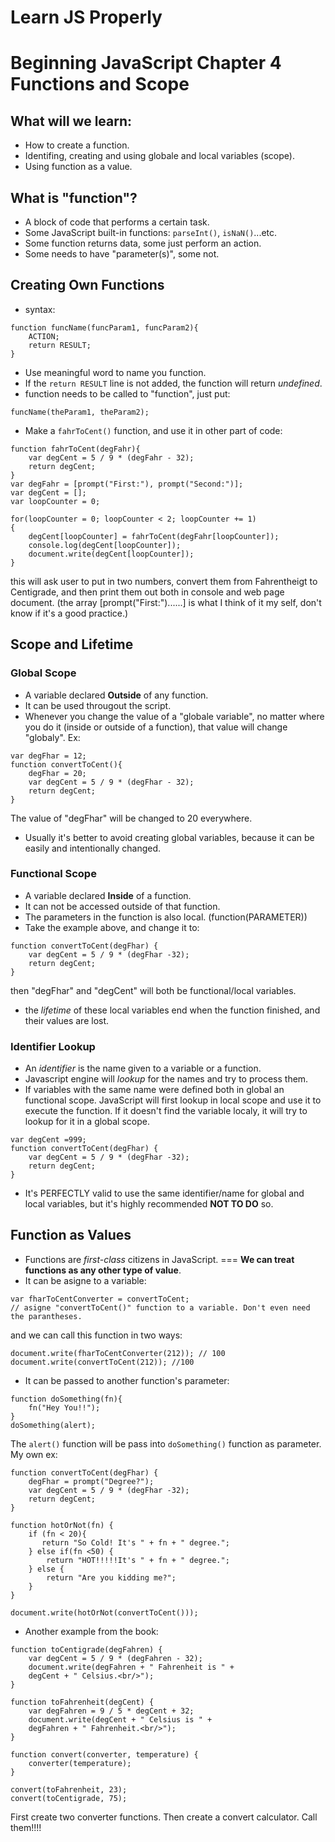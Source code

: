 Learn JS Properly
===

# Beginning JavaScript Chapter 4 Functions and Scope
## What will we learn:
- How to create a function.
- Identifing, creating and using globale and local variables (scope).
- Using function as a value.

## What is "function"?
- A block of code that performs a certain task.
- Some JavaScript built-in functions: `parseInt()`, `isNaN()`...etc.
- Some function returns data, some just perform an action.
- Some needs to have "parameter(s)", some not.

## Creating Own Functions
- syntax:
```
function funcName(funcParam1, funcParam2){
    ACTION;
    return RESULT;
}
```
- Use meaningful word to name you function.
- If the `return RESULT` line is not added, the function will return *undefined*.
- function needs to be called to "function", just put:
```
funcName(theParam1, theParam2);
```
- Make a `fahrToCent()` function, and use it in other part of code:  

```
function fahrToCent(degFahr){
    var degCent = 5 / 9 * (degFahr - 32);
    return degCent;
}
var degFahr = [prompt("First:"), prompt("Second:")];
var degCent = [];
var loopCounter = 0;

for(loopCounter = 0; loopCounter < 2; loopCounter += 1)
{
    degCent[loopCounter] = fahrToCent(degFahr[loopCounter]);
    console.log(degCent[loopCounter]);
    document.write(degCent[loopCounter]);
}
```
this will ask user to put in two numbers, convert them from Fahrentheigt to Centigrade, and then print them out both in console and web page document.
(the array [prompt("First:")......] is what I think of it my self, don't know if it's a good practice.)

## Scope and Lifetime
### Global Scope
- A variable declared **Outside** of any function.
- It can be used througout the script.
- Whenever you change the value of a "globale variable", no matter where you do it (inside or outside of a function), that value will change "globaly". Ex:
```
var degFhar = 12;
function convertToCent(){
    degFhar = 20;
    var degCent = 5 / 9 * (degFhar - 32);
    return degCent;
}
```
The value of "degFhar" will be changed to 20 everywhere.
- Usually it's better to avoid creating global variables, because it can be easily and intentionally changed.

### Functional Scope
- A variable declared **Inside** of a function.
- It can not be accessed outside of that function.
- The parameters in the function is also local. (function(PARAMETER))
- Take the example above, and change it to:
```
function convertToCent(degFhar) {
    var degCent = 5 / 9 * (degFhar -32);
    return degCent;
}
```
then "degFhar" and "degCent" will both be functional/local variables.
- the *lifetime* of these local variables end when the function finished, and their values are lost.

### Identifier Lookup
- An *identifier* is the name given to a variable or a function.
- Javascript engine will *lookup* for the names and try to process them.
- If variables with the same name were defined both in global an functional scope. JavaScript will first lookup in local scope and use it to execute the function. If it doesn't find the variable localy, it will try to lookup for it in a global scope.
```
var degCent =999;
function convertToCent(degFhar) {
    var degCent = 5 / 9 * (degFhar -32);
    return degCent;
}
```
- It's PERFECTLY valid to use the same identifier/name for global and local variables, but it's highly recommended **NOT TO DO** so.

## Function as Values
- Functions are *first-class* citizens in JavaScript. === **We can treat functions as any other type of value**.
- It can be asigne to a variable:
```
var fharToCentConverter = convertToCent;
// asigne "convertToCent()" function to a variable. Don't even need the parantheses.
```
and we can call this function in two ways: 
```
document.write(fharToCentConverter(212)); // 100
document.write(convertToCent(212)); //100
```
- It can be passed to another function's parameter:
```
function doSomething(fn){
    fn("Hey You!!");
}
doSomething(alert);
```
The `alert()` function will be pass into `doSomething()` function as parameter.  
My own ex:

```
function convertToCent(degFhar) {
    degFhar = prompt("Degree?");
    var degCent = 5 / 9 * (degFhar -32);
    return degCent;
}

function hotOrNot(fn) {
    if (fn < 20){
       return "So Cold! It's " + fn + " degree."; 
    } else if(fn <50) {
        return "HOT!!!!!It's " + fn + " degree.";
    } else {
        return "Are you kidding me?";
    }
}

document.write(hotOrNot(convertToCent()));
```
- Another example from the book:
```
function toCentigrade(degFahren) {
    var degCent = 5 / 9 * (degFahren - 32);
    document.write(degFahren + " Fahrenheit is " +
    degCent + " Celsius.<br/>");
}

function toFahrenheit(degCent) {
    var degFahren = 9 / 5 * degCent + 32;
    document.write(degCent + " Celsius is " +
    degFahren + " Fahrenheit.<br/>");
}

function convert(converter, temperature) {
    converter(temperature);
}

convert(toFahrenheit, 23);
convert(toCentigrade, 75);
```
First create two converter functions. Then create a convert calculator. Call them!!!!




